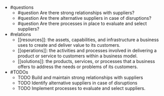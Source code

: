 - #questions
	- #question Are there strong relationships with suppliers?
	- #question Are there alternative suppliers in case of disruptions?
	- #question Are there processes in place to evaluate and select suppliers?
- #relations
	- [[resources]]: the assets, capabilities, and infrastructure a business uses to create and deliver value to its customers.
	- [[operations]]: the activities and processes involved in delivering a product or service to customers within a business model.
	- [[solutions]]: the products, services, or processes that a business offers to address the needs or problems of its customers.
- #TODOs
	- TODO Build and maintain strong relationships with suppliers
	- TODO  Identify alternative suppliers in case of disruptions
	- TODO  Implement processes to evaluate and select suppliers.

